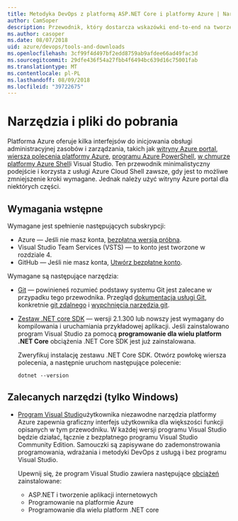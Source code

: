 ```yaml
---
title: Metodyka DevOps z platformą ASP.NET Core i platformy Azure | Narzędzia i pliki do pobrania
author: CamSoper
description: Przewodnik, który dostarcza wskazówki end-to-end na tworzeniu potoku metodyki DevOps dla aplikacji ASP.NET Core hostowanych na platformie Azure.
ms.author: casoper
ms.date: 08/07/2018
uid: azure/devops/tools-and-downloads
ms.openlocfilehash: 3cf99f4d497bf2edd8759ab9afdee66ad49fac3d
ms.sourcegitcommit: 29dfe436f54a27fbb4f6494bc639d16c75001fab
ms.translationtype: MT
ms.contentlocale: pl-PL
ms.lasthandoff: 08/09/2018
ms.locfileid: "39722675"
---
```

# <a name="tools-and-downloads"></a>Narzędzia i pliki do pobrania

Platforma Azure oferuje kilka interfejsów do inicjowania obsługi administracyjnej zasobów i zarządzania, takich jak [witryny Azure portal](https://portal.azure.com), [wiersza polecenia platformy Azure](https://docs.microsoft.com/cli/azure/), [programu Azure PowerShell](https://docs.microsoft.com/en-us/powershell/azure/overview), [w chmurze platformy Azure Shell](https://shell.azure.com/bash)i Visual Studio. Ten przewodnik minimalistyczny podejście i korzysta z usługi Azure Cloud Shell zawsze, gdy jest to możliwe zmniejszenie kroki wymagane. Jednak należy użyć witryny Azure portal dla niektórych części.

## <a name="prerequisites"></a>Wymagania wstępne

Wymagane jest spełnienie następujących subskrypcji:

* Azure &mdash; Jeśli nie masz konta, [bezpłatna wersja próbna](https://azure.microsoft.com/free/).
* Visual Studio Team Services (VSTS) &mdash; to konto jest tworzone w rozdziale 4.
* GitHub &mdash; Jeśli nie masz konta, [Utwórz bezpłatne konto](https://github.com/join).

Wymagane są następujące narzędzia:

* [Git](https://git-scm.com/downloads) &mdash; powinieneś rozumieć podstawy systemu Git jest zalecane w przypadku tego przewodnika. Przegląd [dokumentacja usługi Git](https://git-scm.com/doc), konkretnie [git zdalnego](https://git-scm.com/docs/git-remote) i [wypchnięcia narzędzia git](https://git-scm.com/docs/git-push).
* [Zestaw .NET core SDK](https://www.microsoft.com/net/download/) &mdash; wersji 2.1.300 lub nowszy jest wymagany do kompilowania i uruchamiania przykładowej aplikacji. Jeśli zainstalowano program Visual Studio za pomocą **programowanie dla wielu platform .NET Core** obciążenia .NET Core SDK jest już zainstalowana.

    Zweryfikuj instalację zestawu .NET Core SDK. Otwórz powłokę wiersza polecenia, a następnie uruchom następujące polecenie:

    ```console
    dotnet --version
    ```

## <a name="recommended-tools-windows-only"></a>Zalecanych narzędzi (tylko Windows)

* [Program Visual Studio](https://www.visualstudio.com/)użytkownika niezawodne narzędzia platformy Azure zapewnia graficzny interfejs użytkownika dla większości funkcji opisanych w tym przewodniku. W każdej wersji programu Visual Studio będzie działać, łącznie z bezpłatnego programu Visual Studio Community Edition. Samouczki są zapisywane do zademonstrowania programowania, wdrażania i metodyki DevOps z usługą i bez programu Visual Studio.

  Upewnij się, że program Visual Studio zawiera następujące [obciążeń](https://docs.microsoft.com/visualstudio/install/modify-visual-studio) zainstalowane:

  * ASP.NET i tworzenie aplikacji internetowych
  * Programowanie na platformie Azure
  * Programowanie dla wielu platform .NET core
